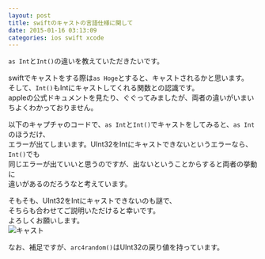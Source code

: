 ```yaml
---
layout: post
title: swiftのキャストの言語仕様に関して
date: 2015-01-16 03:13:09
categories: ios swift xcode
---
```

<p><code>as Int</code>と<code>Int()</code>の違いを教えていただきたいです。</p>

<p>swiftでキャストをする際は<code>as Hoge</code>とすると、キャストされるかと思います。<br>
そして、<code>Int()</code>もIntにキャストしてくれる関数との認識です。<br>
appleの公式ドキュメントを見たり、ぐぐってみましたが、両者の違いがいまいちよくわかっておりません。</p>

<p>以下のキャプチャのコードで、<code>as Int</code>と<code>Int()</code>でキャストをしてみると、<code>as Int</code>のほうだけ、<br>
エラーが出てしまいます。UInt32をIntにキャストできないというエラーなら、<code>Int()</code>でも<br>
同じエラーが出ていいと思うのですが、出ないということからすると両者の挙動に<br>
違いがあるのだろうなと考えています。</p>

<p>そもそも、UInt32をIntにキャストできないのも謎で、<br>
そちらも合わせてご説明いただけると幸いです。<br>
よろしくお願いします。<br>
<img src="https://i.stack.imgur.com/xiqRq.png" alt="キャスト"></p>

<p>なお、補足ですが、<code>arc4random()</code>はUInt32の戻り値を持っています。</p>
